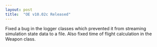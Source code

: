 ```yaml
---
layout: post
title:  "OE v10.02c Released"
---
```

Fixed a bug in the logger classes which prevented it from streaming simulation state data to a file. Also fixed time of flight calculation in the Weapon class.
